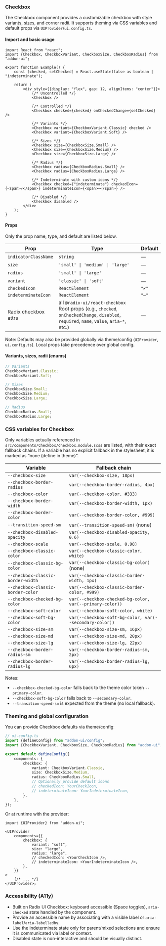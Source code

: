 ### Checkbox

The Checkbox component provides a customizable checkbox with style variants, sizes, and corner radii. It supports theming via CSS variables and default props via `UIProvider`/`ui.config.ts`.

#### Import and basic usage

```tsx
import React from "react";
import {Checkbox, CheckboxVariant, CheckboxSize, CheckboxRadius} from "addon-ui";

export function Example() {
    const [checked, setChecked] = React.useState(false as boolean | "indeterminate");

    return (
        <div style={{display: "flex", gap: 12, alignItems: "center"}}>
            {/* Uncontrolled */}
            <Checkbox />

            {/* Controlled */}
            <Checkbox checked={checked} onCheckedChange={setChecked} />

            {/* Variants */}
            <Checkbox variant={CheckboxVariant.Classic} checked />
            <Checkbox variant={CheckboxVariant.Soft} />

            {/* Sizes */}
            <Checkbox size={CheckboxSize.Small} />
            <Checkbox size={CheckboxSize.Medium} />
            <Checkbox size={CheckboxSize.Large} />

            {/* Radius */}
            <Checkbox radius={CheckboxRadius.Small} />
            <Checkbox radius={CheckboxRadius.Large} />

            {/* Indeterminate with custom icons */}
            <Checkbox checked={"indeterminate"} checkedIcon={<span>✔</span>} indeterminateIcon={<span>―</span>} />

            {/* Disabled */}
            <Checkbox disabled />
        </div>
    );
}
```

#### Props

Only the prop name, type, and default are listed below.

| Prop                 | Type                                                                                                                                    | Default |
| -------------------- | --------------------------------------------------------------------------------------------------------------------------------------- | ------- |
| `indicatorClassName` | `string`                                                                                                                                | —       |
| `size`               | `'small' \| 'medium' \| 'large'`                                                                                                        | —       |
| `radius`             | `'small' \| 'large'`                                                                                                                    | —       |
| `variant`            | `'classic' \| 'soft'`                                                                                                                   | —       |
| `checkedIcon`        | `ReactElement`                                                                                                                          | `"✔"`  |
| `indeterminateIcon`  | `ReactElement`                                                                                                                          | `"―"`   |
| Radix checkbox attrs | all `@radix-ui/react-checkbox` Root props (e.g., `checked`, `onCheckedChange`, `disabled`, `required`, `name`, `value`, `aria-*`, etc.) | —       |

Note: Defaults may also be provided globally via theme/config (`UIProvider`, `ui.config.ts`). Local props take precedence over global config.

#### Variants, sizes, radii (enums)

```ts
// Variants
CheckboxVariant.Classic;
CheckboxVariant.Soft;

// Sizes
CheckboxSize.Small;
CheckboxSize.Medium;
CheckboxSize.Large;

// Radius
CheckboxRadius.Small;
CheckboxRadius.Large;
```

### CSS variables for Checkbox

Only variables actually referenced in `src/components/Checkbox/checkbox.module.scss` are listed, with their exact fallback chains. If a variable has no explicit fallback in the stylesheet, it is marked as “none (define in theme)”.

| Variable                          | Fallback chain                                           |
| --------------------------------- | -------------------------------------------------------- |
| `--checkbox-size`                 | `var(--checkbox-size, 18px)`                             |
| `--checkbox-border-radius`        | `var(--checkbox-border-radius, 4px)`                     |
| `--checkbox-color`                | `var(--checkbox-color, #333)`                            |
| `--checkbox-border-width`         | `var(--checkbox-border-width, 1px)`                      |
| `--checkbox-border-color`         | `var(--checkbox-border-color, #999)`                     |
| `--transition-speed-sm`           | `var(--transition-speed-sm)` (none)                      |
| `--checkbox-disabled-opacity`     | `var(--checkbox-disabled-opacity, 0.6)`                  |
| `--checkbox-scale`                | `var(--checkbox-scale, 0.98)`                            |
| `--checkbox-classic-color`        | `var(--checkbox-classic-color, white)`                   |
| `--checkbox-classic-bg-color`     | `var(--checkbox-classic-bg-color)` (none)                |
| `--checkbox-classic-border-width` | `var(--checkbox-classic-border-width, 1px)`              |
| `--checkbox-classic-border-color` | `var(--checkbox-classic-border-color, #999)`             |
| `--checkbox-checked-bg-color`     | `var(--checkbox-checked-bg-color, var(--primary-color))` |
| `--checkbox-soft-color`           | `var(--checkbox-soft-color, white)`                      |
| `--checkbox-soft-bg-color`        | `var(--checkbox-soft-bg-color, var(--secondary-color))`  |
| `--checkbox-size-sm`              | `var(--checkbox-size-sm, 16px)`                          |
| `--checkbox-size-md`              | `var(--checkbox-size-md, 20px)`                          |
| `--checkbox-size-lg`              | `var(--checkbox-size-lg, 22px)`                          |
| `--checkbox-border-radius-sm`     | `var(--checkbox-border-radius-sm, 2px)`                  |
| `--checkbox-border-radius-lg`     | `var(--checkbox-border-radius-lg, 6px)`                  |

Notes:

- `--checkbox-checked-bg-color` falls back to the theme color token `--primary-color`.
- `--checkbox-soft-bg-color` falls back to `--secondary-color`.
- `--transition-speed-sm` is expected from the theme (no local fallback).

### Theming and global configuration

You can provide Checkbox defaults via theme/config:

```ts
// ui.config.ts
import {defineConfig} from "addon-ui/config";
import {CheckboxVariant, CheckboxSize, CheckboxRadius} from "addon-ui";

export default defineConfig({
    components: {
        checkbox: {
            variant: CheckboxVariant.Classic,
            size: CheckboxSize.Medium,
            radius: CheckboxRadius.Small,
            // Optionally provide default icons
            // checkedIcon: YourCheckIcon,
            // indeterminateIcon: YourIndeterminateIcon,
        },
    },
});
```

Or at runtime with the provider:

```tsx
import {UIProvider} from "addon-ui";

<UIProvider
    components={{
        checkbox: {
            variant: "soft",
            size: "large",
            radius: "large",
            // checkedIcon: <YourCheckIcon />,
            // indeterminateIcon: <YourIndeterminateIcon />,
        },
    }}
>
    {/* ... */}
</UIProvider>;
```

### Accessibility (A11y)

- Built on Radix UI Checkbox: keyboard accessible (Space toggles), `aria-checked` state handled by the component.
- Provide an accessible name by associating with a visible label or `aria-label`/`aria-labelledby`.
- Use the indeterminate state only for parent/mixed selections and ensure it is communicated via label or context.
- Disabled state is non-interactive and should be visually distinct.
